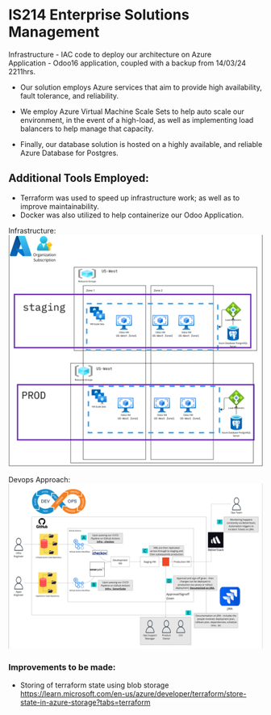 # IS214 Enterprise Solutions Management

Infrastructure - IAC code to deploy our architecture on Azure<br>
Application - Odoo16 application, coupled with a backup from 14/03/24 2211hrs.


 * Our solution employs Azure services that aim to provide high availability, fault tolerance, and 
 reliability.

 * We employ Azure Virtual Machine Scale Sets to help auto scale our environment, in the event of a high-load, as well as implementing load balancers to help manage that capacity.

 * Finally, our database solution is hosted on a highly available, and reliable Azure Database for Postgres.


## Additional Tools Employed:
- Terraform was used to speed up infrastructure work; as well as to improve maintainability.
- Docker was also utilized to help containerize our Odoo Application.


Infrastructure:
![Image](infra.jpg)

Devops Approach:
![Image](devops.jpg)

### Improvements to be made:
- Storing of terraform state using blob storage 
https://learn.microsoft.com/en-us/azure/developer/terraform/store-state-in-azure-storage?tabs=terraform

